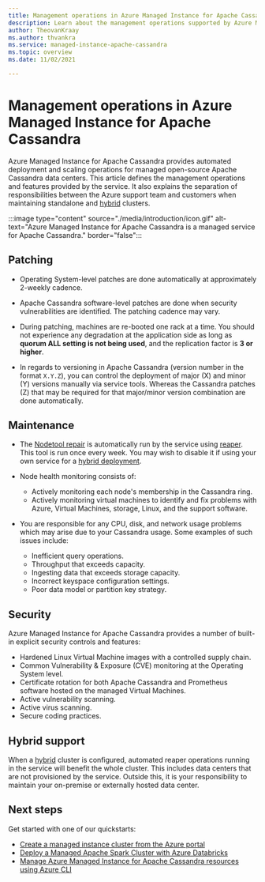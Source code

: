 ```yaml
---
title: Management operations in Azure Managed Instance for Apache Cassandra
description: Learn about the management operations supported by Azure Managed Instance for Apache Cassandra. It also explains separation of responsibilities between the Azure support team and customers when maintaining standalone and hybrid clusters.
author: TheovanKraay
ms.author: thvankra
ms.service: managed-instance-apache-cassandra
ms.topic: overview
ms.date: 11/02/2021

---
```


# Management operations in Azure Managed Instance for Apache Cassandra

Azure Managed Instance for Apache Cassandra provides automated deployment and scaling operations for managed open-source Apache Cassandra data centers. This article defines the management operations and features provided by the service. It also explains the separation of responsibilities between the Azure support team and customers when maintaining standalone and [hybrid](configure-hybrid-cluster.md) clusters.

:::image type="content" source="./media/introduction/icon.gif" alt-text="Azure Managed Instance for Apache Cassandra is a managed service for Apache Cassandra." border="false":::

## Patching

* Operating System-level patches are done automatically at approximately 2-weekly cadence.

* Apache Cassandra software-level patches are done when security vulnerabilities are identified. The patching cadence may vary.

* During patching, machines are re-booted one rack at a time. You should not experience any degradation at the application side as long as **quorum ALL setting is not being used**, and the replication factor is **3 or higher**.

* In regards to versioning in Apache Cassandra (version number in the format `X.Y.Z`), you can control the deployment of major (X) and minor (Y) versions manually via service tools. Whereas the Cassandra patches (Z) that may be required for that major/minor version combination are done automatically.  

## Maintenance

* The [Nodetool repair](https://docs.datastax.com/cassandra-oss/3.0/cassandra/tools/toolsRepair.html) is automatically run by the service using [reaper](http://cassandra-reaper.io/). This tool is run once every week. You may wish to disable it if using your own service for a [hybrid deployment](configure-hybrid-cluster.md).

* Node health monitoring consists of:

  * Actively monitoring each node's membership in the Cassandra ring.
  * Actively monitoring virtual machines to identify and fix problems with Azure, Virtual Machines, storage, Linux, and the support software.

* You are responsible for any CPU, disk, and network usage problems which may arise due to your Cassandra usage. Some examples of such issues include:

  * Inefficient query operations.
  * Throughput that exceeds capacity.
  * Ingesting data that exceeds storage capacity.
  * Incorrect keyspace configuration settings.
  * Poor data model or partition key strategy.

## Security

Azure Managed Instance for Apache Cassandra provides a number of built-in explicit security controls and features:

* Hardened Linux Virtual Machine images with a controlled supply chain.
* Common Vulnerability & Exposure (CVE) monitoring at the Operating System level.
* Certificate rotation for both Apache Cassandra and Prometheus software hosted on the managed Virtual Machines.
* Active vulnerability scanning.
* Active virus scanning.
* Secure coding practices.

## Hybrid support

When a [hybrid](configure-hybrid-cluster.md) cluster is configured, automated reaper operations running in the service will benefit the whole cluster. This includes data centers that are not provisioned by the service. Outside this, it is your responsibility to maintain your on-premise or externally hosted data center.

## Next steps

Get started with one of our quickstarts:
* [Create a managed instance cluster from the Azure portal](create-cluster-portal.md)
* [Deploy a Managed Apache Spark Cluster with Azure Databricks](deploy-cluster-databricks.md)
* [Manage Azure Managed Instance for Apache Cassandra resources using Azure CLI](manage-resources-cli.md)
